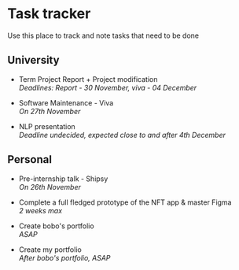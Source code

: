 # Task tracker

Use this place to track and note tasks that need to be done

## University

- Term Project Report + Project modification  
*Deadlines: Report - 30 November, viva - 04 December*

- Software Maintenance - Viva  
*On 27th November*

- NLP presentation  
*Deadline undecided, expected close to and after 4th December*

## Personal

- Pre-internship talk - Shipsy  
*On 26th November*

- Complete a full fledged prototype of the NFT app & master Figma  
*2 weeks max*

- Create bobo's portfolio  
*ASAP*

- Create my portfolio  
*After bobo's portfolio, ASAP*
